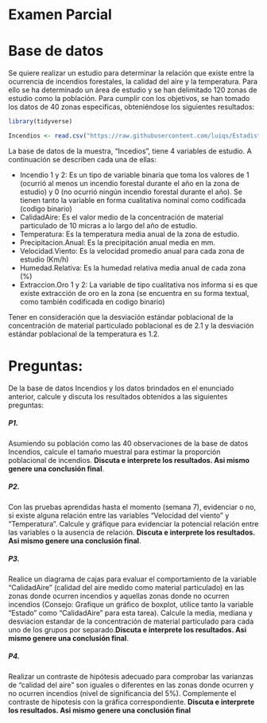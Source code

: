 Examen Parcial
================

# Base de datos

Se quiere realizar un estudio para determinar la relación que existe
entre la ocurrencia de incendios forestales, la calidad del aire y la
temperatura. Para ello se ha determinado un área de estudio y se han
delimitado 120 zonas de estudio como la población. Para cumplir con los
objetivos, se han tomado los datos de 40 zonas especificas, obteniéndose
los siguientes resultados:

``` r
library(tidyverse)
```

``` r
Incendios <- read.csv("https://raw.githubusercontent.com/luiqs/Estadistica-Aplicada/main/PDB/Incendios.csv")
```

La base de datos de la muestra, “Incedios”, tiene 4 variables de
estudio. A continuación se describen cada una de ellas:

-   Incendio 1 y 2: Es un tipo de variable binaria que toma los valores
    de 1 (ocurrió al menos un incendio forestal durante el año en la
    zona de estudio) y 0 (no ocurrió ningún incendio forestal durante el
    año). Se tienen tanto la variable en forma cualitativa nominal como
    codificada (codigo binario)
-   CalidadAire: Es el valor medio de la concentración de material
    particulado de 10 micras a lo largo del año de estudio.
-   Temperatura: Es la temperatura media anual de la zona de estudio.
-   Precipitacion.Anual: Es la precipitación anual media en mm.
-   Velocidad.Viento: Es la velocidad promedio anual para cada zona de
    estudio (Km/h)
-   Humedad.Relativa: Es la humedad relativa media anual de cada zona
    (%)
-   Extraccion.Oro 1 y 2: La variable de tipo cualitativa nos informa si
    es que existe extracción de oro en la zona (se encuentra en su forma
    textual, como también codificada en codigo binario)

Tener en consideración que la desviación estándar poblacional de la
concentración de material particulado poblacional es de 2.1 y la
desviación estándar poblacional de la temperatura es 1.2.

# Preguntas:

De la base de datos Incendios y los datos brindados en el enunciado
anterior, calcule y discuta los resultados obtenidos a las siguientes
preguntas:

##### P1.

Asumiendo su población como las 40 observaciones de la base de datos
Incendios, calcule el tamaño muestral para estimar la proporción
poblacional de incendios. **Discuta e interprete los resultados. Asi
mismo genere una conclusión final**.

##### P2.

Con las pruebas aprendidas hasta el momento (semana 7), evidenciar o no,
si existe alguna relación entre las variables “Velocidad del viento” y
“Temperatura”. Calcule y gráfique para evidenciar la potencial relación
entre las variables o la ausencia de relación. **Discuta e interprete
los resultados. Asi mismo genere una conclusión final**.

##### P3.

Realice un diagrama de cajas para evaluar el comportamiento de la
variable “CalidadAire” (calidad del aire medido como material
particulado) en las zonas donde ocurren incendios y aquellas zonas donde
no ocurren incendios (Consejo: Grafique un gráfico de boxplot, utilice
tanto la variable “Estado” como “CalidadAire” para esta tarea). Calcule
la media, mediana y desviacion estandar de la concentración de material
particulado para cada uno de los grupos por separado.**Discuta e
interprete los resultados. Asi mismo genere una conclusión final**.

##### P4.

Realizar un contraste de hipótesis adecuado para comprobar las varianzas
de “calidad del aire” son iguales o diferentes en las zonas donde
ocurren y no ocurren incendios (nivel de significancia del 5%).
Complemente el contraste de hipotesis con la gráfica correspondiente.
**Discuta e interprete los resultados. Asi mismo genere una conclusión
final**
